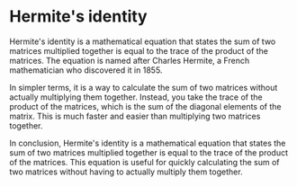 # Hermite's identity

Hermite's identity is a mathematical equation that states the sum of two matrices multiplied together is equal to the trace of the product of the matrices. The equation is named after Charles Hermite, a French mathematician who discovered it in 1855.

In simpler terms, it is a way to calculate the sum of two matrices without actually multiplying them together. Instead, you take the trace of the product of the matrices, which is the sum of the diagonal elements of the matrix. This is much faster and easier than multiplying two matrices together.

In conclusion, Hermite's identity is a mathematical equation that states the sum of two matrices multiplied together is equal to the trace of the product of the matrices. This equation is useful for quickly calculating the sum of two matrices without having to actually multiply them together.
